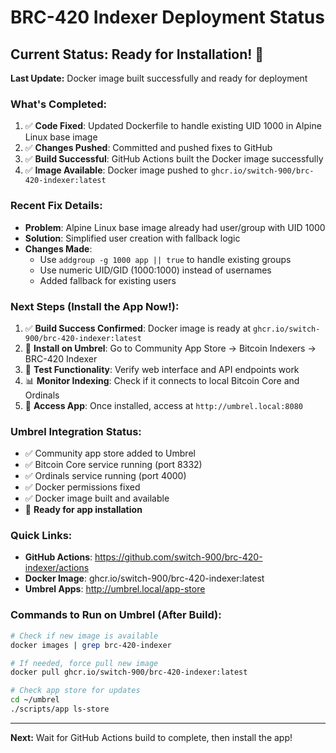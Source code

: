 # BRC-420 Indexer Deployment Status

## Current Status: Ready for Installation! 🎉

**Last Update:** Docker image built successfully and ready for deployment

### What's Completed:
1. ✅ **Code Fixed**: Updated Dockerfile to handle existing UID 1000 in Alpine Linux base image
2. ✅ **Changes Pushed**: Committed and pushed fixes to GitHub
3. ✅ **Build Successful**: GitHub Actions built the Docker image successfully
4. ✅ **Image Available**: Docker image pushed to `ghcr.io/switch-900/brc-420-indexer:latest`

### Recent Fix Details:
- **Problem**: Alpine Linux base image already had user/group with UID 1000
- **Solution**: Simplified user creation with fallback logic
- **Changes Made**:
  - Use `addgroup -g 1000 app || true` to handle existing groups
  - Use numeric UID/GID (1000:1000) instead of usernames
  - Added fallback for existing users

### Next Steps (Install the App Now!):
1. ✅ **Build Success Confirmed**: Docker image is ready at `ghcr.io/switch-900/brc-420-indexer:latest`
2. 🚀 **Install on Umbrel**: Go to Community App Store → Bitcoin Indexers → BRC-420 Indexer
3. 🧪 **Test Functionality**: Verify web interface and API endpoints work
4. 📊 **Monitor Indexing**: Check if it connects to local Bitcoin Core and Ordinals
5. 🎯 **Access App**: Once installed, access at `http://umbrel.local:8080`

### Umbrel Integration Status:
- ✅ Community app store added to Umbrel
- ✅ Bitcoin Core service running (port 8332)
- ✅ Ordinals service running (port 4000)
- ✅ Docker permissions fixed
- ✅ Docker image built and available
- 🚀 **Ready for app installation**

### Quick Links:
- **GitHub Actions**: https://github.com/switch-900/brc-420-indexer/actions
- **Docker Image**: ghcr.io/switch-900/brc-420-indexer:latest
- **Umbrel Apps**: http://umbrel.local/app-store

### Commands to Run on Umbrel (After Build):
```bash
# Check if new image is available
docker images | grep brc-420-indexer

# If needed, force pull new image
docker pull ghcr.io/switch-900/brc-420-indexer:latest

# Check app store for updates
cd ~/umbrel
./scripts/app ls-store
```

---
**Next:** Wait for GitHub Actions build to complete, then install the app!
